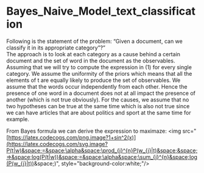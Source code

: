 # Bayes_Naive_Model_text_classification


Following is the statement of the problem: “Given a document, can we classify it in its appropriate category”?”               
The approach is to look at each category as a cause behind a certain document and the set of word in the document as the observables. Assuming that we will try to compute the expression in (1) for every single category. 
We assume the uniformity of the priors which means that all the elements of t are equally likely to produce the set of observables. We assume that the words occur independently from each other. Hence the presence of one word in a document does not at all impact the presence of another (which is not true obviously). For the causes, we assume that no two hypotheses can be true at the same time which is also not true since we can have articles that are about politics and sport at the same time for example. 

From Bayes formula we can derive the expression to maximaze:
<img src="[https://latex.codecogs.com/png.image?1+sin^2(x)](https://latex.codecogs.com/svg.image?P(t|w)&space;=&space;\alpha&space;\prod_{j}^{n}P(w_{j}|t)&space;&space;=>&space;log(P(t|w))&space;=&space;\alpha&space;\sum_{j}^{n}&space;log(P(w_{j}|t))&space;)", style="background-color:white;"/>




